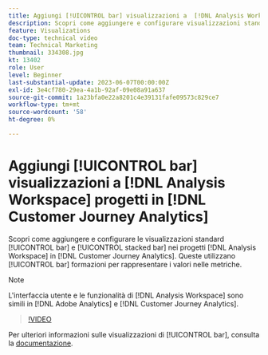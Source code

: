 ```yaml
---
title: Aggiungi [!UICONTROL bar] visualizzazioni a  [!DNL Analysis Workspace]  progetti
description: Scopri come aggiungere e configurare visualizzazioni standard [!UICONTROL bar] e [!UICONTROL stacked bar] a  [!DNL Analysis Workspace] progetti in [!DNL Customer Journey Analytics].
feature: Visualizations
doc-type: technical video
team: Technical Marketing
thumbnail: 334308.jpg
kt: 13402
role: User
level: Beginner
last-substantial-update: 2023-06-07T00:00:00Z
exl-id: 3e4cf780-29ea-4a1b-92af-09e08a91a637
source-git-commit: 1a23bfa0e22a8201c4e39131fafe09573c829ce7
workflow-type: tm+mt
source-wordcount: '58'
ht-degree: 0%

---
```


# Aggiungi [!UICONTROL bar] visualizzazioni a [!DNL Analysis Workspace] progetti in [!DNL Customer Journey Analytics]

Scopri come aggiungere e configurare le visualizzazioni standard [!UICONTROL bar] e [!UICONTROL stacked bar] nei progetti [!DNL Analysis Workspace] in [!DNL Customer Journey Analytics]. Queste utilizzano [!UICONTROL bar] formazioni per rappresentare i valori nelle metriche.

>[!NOTE]
>
>L&#39;interfaccia utente e le funzionalità di [!DNL Analysis Workspace] sono simili in [!DNL Adobe Analytics] e [!DNL Customer Journey Analytics].

>[!VIDEO](https://video.tv.adobe.com/v/3416620/?quality=12&learn=on&captions=ita)

Per ulteriori informazioni sulle visualizzazioni di [!UICONTROL bar], consulta la [documentazione](https://experienceleague.adobe.com/docs/analytics-platform/using/cja-workspace/visualizations/bar.html?lang=it).
